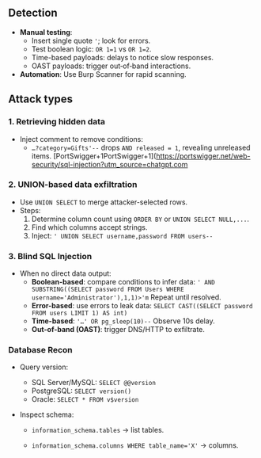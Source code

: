 ## Detection
- **Manual testing**:
    - Insert single quote `'`; look for errors.
    - Test boolean logic: `OR 1=1` vs `OR 1=2`.
    - Time-based payloads: delays to notice slow responses.
    - OAST payloads: trigger out‑of‑band interactions.
- **Automation**: Use Burp Scanner for rapid scanning.

## Attack types
### 1. Retrieving hidden data
- Inject comment to remove conditions:
    - `…?category=Gifts'--` drops `AND released = 1`, revealing unreleased items. [PortSwigger+1PortSwigger+1](https://portswigger.net/web-security/sql-injection?utm_source=chatgpt.com

### 2. UNION-based data exfiltration
- Use `UNION SELECT` to merge attacker-selected rows.    
- Steps:
    1. Determine column count using `ORDER BY` or `UNION SELECT NULL,...`.
    2. Find which columns accept strings.
    3. Inject:
        `' UNION SELECT username,password FROM users--` 

### 3. Blind SQL Injection
- When no direct data output:
    - **Boolean-based**: compare conditions to infer data:
        `' AND SUBSTRING((SELECT password FROM Users WHERE username='Administrator'),1,1)>'m`
        Repeat until resolved. 
    - **Error-based**: use errors to leak data:
        `SELECT CAST((SELECT password FROM users LIMIT 1) AS int)`    
    - **Time-based**:
        `'…' OR pg_sleep(10)--` 
        Observe 10s delay. 
    - **Out-of-band (OAST)**: trigger DNS/HTTP to exfiltrate.

### Database Recon
- Query version:
    - SQL Server/MySQL: `SELECT @@version`
    - PostgreSQL: `SELECT version()`
    - Oracle: `SELECT * FROM v$version`
        
- Inspect schema:
    
    - `information_schema.tables` → list tables.
        
    - `information_schema.columns WHERE table_name='X'` → columns.